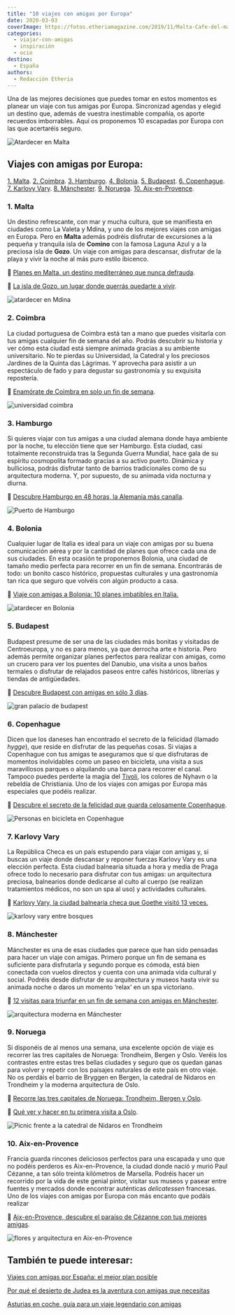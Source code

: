 ```yaml
---
title: "10 viajes con amigas por Europa"
date: 2020-03-03
coverImage: https://fotos.etheriamagazine.com/2019/11/Malta-Cafe-del-mar.jpg
categories: 
  - viajar-con-amigas
  - inspiración
  - ocio
destino: 
  - España
authors: 
  - Redacción Etheria
---
```


Una de las mejores decisiones que puedes tomar en estos momentos es planear un viaje con tus amigas por Europa. Sincronizad agendas y elegid un destino que, además de vuestra inestimable compañía, os aporte recuerdos imborrables. Aquí os proponemos 10 escapadas por Europa con las que acertaréis seguro.

![Atardecer en Malta](https://fotos.etheriamagazine.com/2019/11/Malta-Cafe-del-mar.jpg "Puesta de sol en el © Café del Mar de Malta.")

## Viajes con amigas por Europa:

[1\. Malta](#Malta). [2\. Coimbra](#Coimbra). [3\. Hamburgo](#Hamburgo). [4\. 
Bolonia](#Bolonia). [5\. Budapest](#Budapest). [6\. Copenhague](#Copenhague). [7\. 
Karlovy Vary](#Karlovy-Vary). [8\. Mánchester](#Mánchester). [9\. Noruega](#Noruega). [10\. 
Aix-en-Provence](#Aix-Provence). 

### 1\. Malta

Un destino refrescante, con mar y mucha cultura, que se manifiesta en ciudades como La 
Valeta y Mdina, y uno de los mejores viajes con amigas en Europa. Pero en **Malta** 
además podréis disfrutar de excursiones a la pequeña y tranquila isla de **Comino** con 
la famosa Laguna Azul y a la preciosa isla de **Gozo**. Un viaje con amigas para 
descansar, disfrutar de la playa y vivir la noche al más puro estilo ibicenco. 

📍 [Planes en Malta, un destino mediterráneo que nunca 
defrauda](https://etheriamagazine.com/2019/11/19/que-ver-hacer-malta-gozo-comino-5-dias-con-amigas/). 

📍 [La isla de Gozo, un lugar donde querrás quedarte a 
vivir](https://etheriamagazine.com/2021/04/29/que-ver-hacer-gozo-malta/). 

![atardecer en Mdina](https://fotos.etheriamagazine.com/2019/11/Malta-Mdina.jpg "Ciudad de Mdina, en Malta.")

### 2\. Coimbra

La ciudad portuguesa de Coimbra está tan a mano que puedes visitarla con tus amigas 
cualquier fin de semana del año. Podrás descubrir su historia y ver cómo esta ciudad 
está siempre animada gracias a su ambiente universitario. No te pierdas su Universidad, 
la Catedral y los preciosos Jardines de la Quinta das Lágrimas. Y aprovecha para asistir 
a un espectáculo de fado y para degustar su gastronomía y su exquisita repostería. 

📍 [Enamórate de Coimbra en solo un fin de 
semana](https://etheriamagazine.com/2020/01/31/viaje-con-amigas-que-ver-en-coimbra/). 

![universidad coimbra](https://fotos.etheriamagazine.com/2020/01/universidad-coimbra.jpg "Escaleras de la Universidad de Coimbra, photocall de los estudiantes. © P.G.")

### 3\. Hamburgo

Si quieres viajar con tus amigas a una ciudad alemana donde haya ambiente por la noche, 
tu elección tiene que ser Hamburgo. Esta ciudad, casi totalmente reconstruida tras la 
Segunda Guerra Mundial, hace gala de su espíritu cosmopolita formado gracias a su activo 
puerto. Dinámica y bulliciosa, podrás disfrutar tanto de barrios tradicionales como de 
su arquitectura moderna. Y, por supuesto, de su animada vida nocturna y diurna. 

📍 [Descubre Hamburgo en 48 horas, la Alemania más 
canalla](https://etheriamagazine.com/2020/02/24/que-ver-hacer-fin-de-semana-hamburgo-alemania/). 

![Puerto de Hamburgo](https://fotos.etheriamagazine.com/2020/02/Hamburgo-puerto.jpg "Animadas terrazas en St. Pauli (Hamburgo).")

### 4\. Bolonia

Cualquier lugar de Italia es ideal para un viaje con amigas por su buena comunicación 
aérea y por la cantidad de planes que ofrece cada una de sus ciudades. En esta ocasión 
te proponemos Bolonia, una ciudad de tamaño medio perfecta para recorrer en un fin de 
semana. Encontrarás de todo: un bonito casco histórico, propuestas culturales y una 
gastronomía tan rica que seguro que volvéis con algún producto a casa. 

📍 [Viaje con amigas a Bolonia: 10 planes imbatibles en 
Italia.](https://etheriamagazine.com/2022/06/10/viaje-con-amigas-a-bolonia/) 

![atardecer en Bolonia](https://fotos.etheriamagazine.com/2022/06/Clock-Tower-bolonia.jpg "Vistas desde la terraza del Clock Tower. © Piergiorgio Sorgetti/ Bologna Welcome")

### 5\. Budapest

Budapest presume de ser una de las ciudades más bonitas y visitadas de Centroeuropa, y 
no es para menos, ya que derrocha arte e historia. Pero además permite organizar planes 
perfectos para realizar con amigas, como un crucero para ver los puentes del Danubio, 
una visita a unos baños termales o disfrutar de relajados paseos entre cafés históricos, 
librerías y tiendas de antigüedades. 

📍 [Descubre Budapest con amigas en sólo 3 
días](https://etheriamagazine.com/2019/10/25/que-ver-viaje-amigas-budapest-en-3-dias/). 

![gran palacio de budapest](https://fotos.etheriamagazine.com/2019/10/viaje-budapest-crucero-parlamento.jpg "Crucero por el Danubio en Budapest. ©PB")

### 6\. Copenhague

Dicen que los daneses han encontrado el secreto de la felicidad (llamado _hygge_), que 
reside en disfrutar de las pequeñas cosas. Si viajas a Copenhague con tus amigas te 
aseguramos que sí que disfrutaras de momentos inolvidables como un paseo en bicicleta, 
una visita a sus maravillosos parques o alquilando una barca para recorrer el canal. 
Tampoco puedes perderte la magia del [Tivoli](https://www.tivoli.dk/), los colores de 
Nyhavn o la rebeldía de Christiania. Uno de los viajes con amigas por Europa más 
especiales que podéis realizar. 

📍 [Descubre el secreto de la felicidad que guarda celosamente 
Copenhague](https://etheriamagazine.com/2019/09/23/que-ver-tres-dias-en-copenhague-mujeres-viajeras/). 

![Personas en bicicleta en Copenhague](https://fotos.etheriamagazine.com/2019/09/3-dias-copenhague-en-bici.jpg "La bicicleta es imprescindible en Copenhague. © Visit Copenhaguen")

### 7\. Karlovy Vary

La República Checa es un país estupendo para viajar con amigas y, si buscas un viaje 
donde descansar y reponer fuerzas Karlovy Vary es una elección perfecta. Esta ciudad 
balnearia situada a hora y media de Praga ofrece todo lo necesario para disfrutar con 
tus amigas: un arquitectura preciosa, balnearios donde dedicarse al culto al cuerpo (se 
realizan tratamientos médicos, no son un spa al uso) y actividades culturales. 

📍 [Karlovy Vary, la ciudad balnearia checa que Goethe visitó 13 
veces.](https://etheriamagazine.com/2021/12/09/que-ver-en-karlovy-vary-la-ciudad-balnearia-checa/) 

![karlovy vary entre bosques](https://fotos.etheriamagazine.com/2021/12/karlovy-vary-vistas.jpg "Karlovy Vary cuenta con una ubicación privilegiada entre grandes bosques. © P.G.")

### 8\. Mánchester

Mánchester es una de esas ciudades que parece que han sido pensadas para hacer un viaje 
con amigas. Primero porque un fin de semana es suficiente para disfrutarla y segundo 
porque es cómoda, está bien conectada con vuelos directos y cuenta con una animada vida 
cultural y social. Podréis desde disfrutar de su arquitectura y museos hasta vivir su 
animada noche o daros un momento ‘relax’ en un spa victoriano. 

📍 [12 visitas para triunfar en un fin de semana con amigas en 
Mánchester](https://etheriamagazine.com/2019/12/30/12-visitas-para-fin-de-semana-en-manchester-con-amigas/). 

![arquitectura moderna en Mánchester](https://fotos.etheriamagazine.com/2019/12/viaje-manchester.jpg "Manchester Ship Canal in Salford and Trafford. © Julian Elliott/ Visit Britain")

### 9\. Noruega

Si disponéis de al menos una semana, una excelente opción de viaje es recorrer las tres 
capitales de Noruega: Trondheim, Bergen y Oslo. Veréis los contrastes entre estas tres 
bellas ciudades y seguro que os quedan ganas para volver y repetir con los paisajes 
naturales de este país en otro viaje. No os perdáis el barrio de Bryggen en Bergen, la 
catedral de Nidaros en Trondheim y la moderna arquitectura de Oslo. 

📍 [Recorre las tres capitales de Noruega: Trondheim, Bergen y 
Oslo](https://etheriamagazine.com/2020/01/24/que-ver-en-noruega-trondheim-bergen-y-oslo/). 

📍 [Qué ver y hacer en tu primera visita a 
Oslo](https://etheriamagazine.com/2020/01/24/viajes-con-amigas-que-ver-y-hacer-en-oslo/). 

![Picnic frente a la catedral de Nidaros en Trondheim](https://fotos.etheriamagazine.com/2020/01/noruega-Nidaros-Cathedral-Trondheim.jpg "Catedral de Nidaros, en Trondheim. © Visit Norway")

### 10\. Aix-en-Provence

Francia guarda rincones deliciosos perfectos para una escapada y uno que no podéis 
perderos es Aix-en-Provence, la ciudad donde nació y murió Paul Cézanne, a tan sólo 
treinta kilómetros de Marsella. Podréis hacer un recorrido por la vida de este genial 
pintor, visitar sus museos y pasear entre fuentes y mercados donde encontrar auténticas 
_delicatessen_ francesas. Uno de los viajes con amigas por Europa con más encanto que 
podáis realizar 

📍 [Aix-en-Provence, descubre el paraíso de Cézanne con tus mejores 
amigas](https://etheriamagazine.com/2020/01/03/viaje-amigas-ruta-cezanne-en-aix-en-provence-francia/). 

![flores y arquitectura en Aix-en-Provence](https://fotos.etheriamagazine.com/2019/12/etheria-magazine-torre-junto-ayuntamiento.jpg "La torre del reloj junto al ayuntamiento de Aix-en-Provence. © Yolanda Cardo")

## También te puede interesar:

[Viajes con amigas por España: el mejor plan 
posible](https://etheriamagazine.com/2021/09/01/viajes-con-amigas-por-espana-costa-e-interior/) 

[Por qué el desierto de Judea es la aventura con amigas que 
necesitas](https://etheriamagazine.com/2022/05/09/viaje-al-desierto-judea-israel/) 

[Asturias en coche, guía para un viaje legendario con 
amigas](https://etheriamagazine.com/2022/01/17/asturias-en-coche-guia-imprescindible/)
